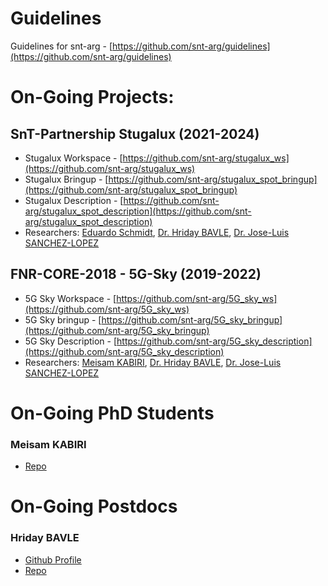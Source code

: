 # Guidelines 
Guidelines for snt-arg - [https://github.com/snt-arg/guidelines](https://github.com/snt-arg/guidelines)

# On-Going Projects:

## SnT-Partnership Stugalux (2021-2024)
- Stugalux Workspace - [https://github.com/snt-arg/stugalux_ws](https://github.com/snt-arg/stugalux_ws)
- Stugalux Bringup - [https://github.com/snt-arg/stugalux_spot_bringup](https://github.com/snt-arg/stugalux_spot_bringup)
- Stugalux Description - [https://github.com/snt-arg/stugalux_spot_description](https://github.com/snt-arg/stugalux_spot_description)
- Researchers: [Eduardo Schmidt](https://github.com/edufschmidt), [Dr. Hriday BAVLE](https://github.com/hridaybavle), [Dr. Jose-Luis SANCHEZ-LOPEZ](https://github.com/joselusl)

## FNR-CORE-2018 - 5G-Sky (2019-2022)
- 5G Sky Workspace - [https://github.com/snt-arg/5G_sky_ws](https://github.com/snt-arg/5G_sky_ws)
- 5G Sky bringup - [https://github.com/snt-arg/5G_sky_bringup](https://github.com/snt-arg/5G_sky_bringup)
- 5G Sky Description - [https://github.com/snt-arg/5G_sky_description](https://github.com/snt-arg/5G_sky_description)
- Researchers: [Meisam KABIRI](https://github.com/Meisam-Kabiri), [Dr. Hriday BAVLE](https://github.com/hridaybavle), [Dr. Jose-Luis SANCHEZ-LOPEZ](https://github.com/joselusl)


# On-Going PhD Students

### Meisam KABIRI
- [Repo](Repo)


# On-Going Postdocs

### Hriday BAVLE
- [Github Profile](https://github.com/hridaybavle)
- [Repo](Repo)
